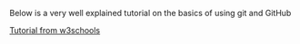 Below is a very well explained tutorial on the basics of using git and GitHub

[Tutorial from w3schools](https://www.w3schools.com/git/git_getstarted)
